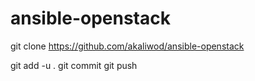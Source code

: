 # ansible-openstack

git clone https://github.com/akaliwod/ansible-openstack

git add -u .
git commit 
git push
